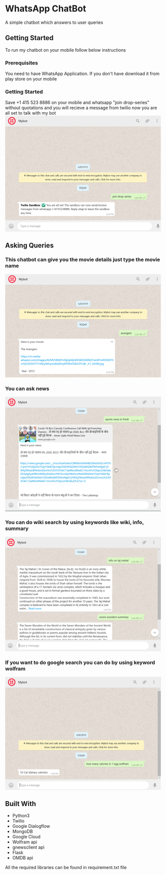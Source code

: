 # WhatsApp ChatBot

A simple chatbot which answers to user queries

## Getting Started

To run my chatbot on your mobile follow below instructions

### Prerequisites

You need to have WhatsApp Application. If you don't have download it from play store on your mobile

### Getting Started

Save +1 415 523 8886 on your mobile
and whatsapp "join drop-series" without quotations and you will recieve a message from twilio
now you are all set to talk with my bot
![Image description](img/sandbox.PNG)


## Asking Queries

### This chatbot can give you the movie details just type the movie name
![Image description](img/movie.PNG)

### You can ask news
![Image description](img/news.PNG)

### You can do wiki search by using keywords like wiki, info, summary
![Image description](img/wiki.PNG)

### If you want to do google search you can do by using keyword wolfram
![Image description](img/wolfram.PNG)

## Built With

* Python3
* Twilio
* Google Dialogflow
* MongoDB
* Google Cloud
* Wolfram api
* gnewsclient api
* Flask
* OMDB api

All the required libraries can be found in requirement.txt file
